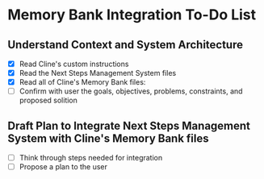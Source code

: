 # Memory Bank Integration To-Do List

## Understand Context and System Architecture
- [x] Read Cline's custom instructions
- [x] Read the Next Steps Management System files
- [x] Read all of Cline's Memory Bank files:
- [ ] Confirm with user the goals, objectives, problems, constraints, and proposed solition

## Draft Plan to Integrate Next Steps Management System with Cline's Memory Bank files
- [ ] Think through steps needed for integration
- [ ] Propose a plan to the user